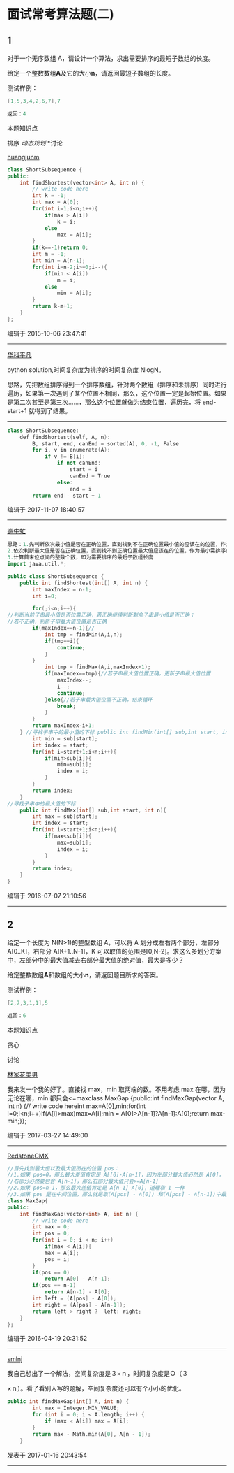# 面试常考算法题(二)

## 1

对于一个无序数组 A，请设计一个算法，求出需要排序的最短子数组的长度。

给定一个整数数组**A**及它的大小**n**，请返回最短子数组的长度。

测试样例：

```cpp
[1,5,3,4,2,6,7],7
```

```cpp
返回：4
```

本题知识点

排序 *动态规划* *讨论

[huangjunm](https://www.nowcoder.com/profile/515062)

```cpp
class ShortSubsequence {
public:
    int findShortest(vector<int> A, int n) {
        // write code here
        int k = -1;
        int max = A[0];
        for(int i=1;i<n;i++){
            if(max > A[i])
                k = i;
            else
                max = A[i];
        }
        if(k==-1)return 0;
        int m = -1;
       	int min = A[n-1];
        for(int i=n-2;i>=0;i--){
            if(min < A[i])
                m = i;
            else
                min = A[i];
        }
        return k-m+1;
    }
};
```

编辑于 2015-10-06 23:47:41

* * *

[华科平凡](https://www.nowcoder.com/profile/4939096)

python solution,时间复杂度为排序的时间复杂度 NlogN。

思路，先把数组排序得到一个排序数组，针对两个数组（排序和未排序）同时进行遍历，如果第一次遇到了某个位置不相同，那么，这个位置一定是起始位置。如果是第二次甚至是第三次……，那么这个位置就做为结束位置，遍历完，将 end-start+1 就得到了结果。

* * *

```cpp
class ShortSubsequence:
    def findShortest(self, A, n):
        B, start, end, canEnd = sorted(A), 0, -1, False
        for i, v in enumerate(A):
            if v != B[i]:
                if not canEnd:
                    start = i
                    canEnd = True
                else:
                    end = i
        return end - start + 1 
```

编辑于 2017-11-07 18:40:57

* * *

[遛牛虻](https://www.nowcoder.com/profile/798214)

```cpp
思路：1.先判断依次最小值是否在正确位置，直到找到不在正确位置最小值的应该在的位置，作为最小需排序的起始点
2.依次判断最大值是否在正确位置，直到找不到正确位置最大值应该在的位置，作为最小需排序的末尾点
3.计算首末位点间的整数个数，即为需要排序的最短子数组长度
import java.util.*;

public class ShortSubsequence {
    public int findShortest(int[] A, int n) {
        int maxIndex = n-1;
        int i=0;

        for(;i<n;i++){
//判断当前子串最小值是否位置正确，若正确继续判断剩余子串最小值是否正确；
//若不正确，判断子串最大值位置是否正确
        if(maxIndex==n-1){//  
            int tmp = findMin(A,i,n);
            if(tmp==i){
                continue;
            }
        }
            int tmp = findMax(A,i,maxIndex+1);
            if(maxIndex==tmp){//若子串最大值位置正确，更新子串最大值位置
                maxIndex--;
                i--;
                continue;
            }else{//若子串最大值位置不正确，结束循环
                break;
            }
        }
        return maxIndex-i+1;
    } //寻找子串中的最小值的下标 public int findMin(int[] sub,int start, int n){
        int min = sub[start];
        int index = start;
        for(int i=start+1;i<n;i++){
            if(min>sub[i]){
            	min=sub[i];
                index = i;
        	}
        }
        return index;
    }
//寻找子串中的最大值的下标
    public int findMax(int[] sub,int start, int n){
        int max = sub[start];
        int index = start;
        for(int i=start+1;i<n;i++){
            if(max<sub[i]){
            	max=sub[i];
                index = i;
        	}
        }
        return index;
    }
}
```

编辑于 2016-07-07 21:10:56

* * *

## 2

给定一个长度为 N(N>1)的整型数组 A，可以将 A 划分成左右两个部分，左部分 A[0..K]，右部分 A[K+1..N-1]，K 可以取值的范围是[0,N-2]。求这么多划分方案中，左部分中的最大值减去右部分最大值的绝对值，最大是多少？

给定整数数组**A**和数组的大小**n**，请返回题目所求的答案。

测试样例：

```cpp
[2,7,3,1,1],5
```

```cpp
返回：6
```

本题知识点

贪心

讨论

[林家花美男](https://www.nowcoder.com/profile/283031)

我来发一个我的好了。直接找 max，min 取两端的数。不用考虑 max 在哪，因为无论在哪，min 都只会<=maxclass MaxGap {public:int findMaxGap(vector<int> A, int n) {// write code hereint max=A[0],min;for(int i=0;i<n;i++)if(A[i]>max)max=A[i];min = A[0]>A[n-1]?A[n-1]:A[0];return max-min;}};

编辑于 2017-03-27 14:49:00

* * *

[RedstoneCMX](https://www.nowcoder.com/profile/517336)

```cpp
//首先找到最大值以及最大值所在的位置 pos：
//1.如果 pos=0，那么最大差值肯定是 A[[0]-A[n-1]，因为左部分最大值必然是 A[0]，
//右部分必然要包含 A[n-1]，那么右部分最大值只会>=A[n-1]
//2.如果 pos=n-1，那么最大差值肯定是 A[n-1]-A[0]，道理和 1 一样
//3.如果 pos 是在中间位置，那么就是取(A[pos] - A[0]) 和(A[pos] - A[n-1])中最大的一个。 /***/
class MaxGap{
public:
    int findMaxGap(vector<int> A, int n) {
        // write code here
        int max = 0;
        int pos = 0;
        for(int i = 0; i < n; i++)
            if(max < A[i]){
            max = A[i];
            pos = i;
        }
        if(pos == 0)
            return A[0] - A[n-1];
        if(pos == n-1)
            return A[n-1] - A[0];
        int left = (A[pos] - A[0]);
        int right = (A[pos] - A[n-1]);
        return left > right ?  left: right;     
    }
};
```

编辑于 2016-04-19 20:31:52

* * *

[smlnj](https://www.nowcoder.com/profile/124769)

我自己想出了一个解法，空间复杂度是３×ｎ，时间复杂度是Ｏ（３

×ｎ）。看了看别人写的题解，空间复杂度还可以有个小小的优化。

```cpp
public int findMaxGap(int[] A, int n) {
        int max = Integer.MIN_VALUE;
        for (int i = 0; i < A.length; i++) {
            if (max < A[i]) max = A[i];
        }
        return max - Math.min(A[0], A[n - 1]);
    } 
```

发表于 2017-01-16 20:43:54

* * **